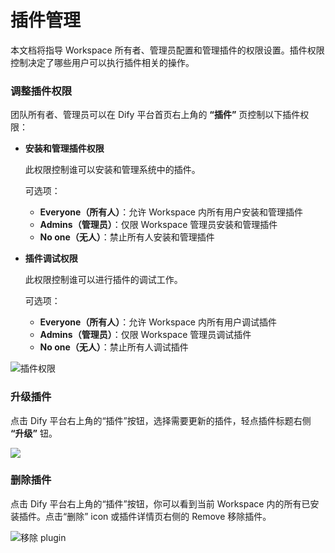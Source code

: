 # 插件管理

本文档将指导 Workspace 所有者、管理员配置和管理插件的权限设置。插件权限控制决定了哪些用户可以执行插件相关的操作。

### 调整插件权限

团队所有者、管理员可以在 Dify 平台首页右上角的 **“插件”** 页控制以下插件权限：

*   **安装和管理插件权限**

    此权限控制谁可以安装和管理系统中的插件。

    可选项：

    * **Everyone（所有人）**：允许 Workspace 内所有用户安装和管理插件
    * **Admins（管理员）**：仅限 Workspace 管理员安装和管理插件
    * **No one（无人）**：禁止所有人安装和管理插件
*   **插件调试权限**

    此权限控制谁可以进行插件的调试工作。

    可选项：

    * **Everyone（所有人）**：允许 Workspace 内所有用户调试插件
    * **Admins（管理员）**：仅限 Workspace 管理员调试插件
    * **No one（无人）**：禁止所有人调试插件

![插件权限](https://assets-docs.dify.ai/2024/12/a2bca75a7757b7cafae2cb4ba0ad9fff.png)

### 升级插件

点击 Dify 平台右上角的“插件”按钮，选择需要更新的插件，轻点插件标题右侧 **“升级”** 钮。

![](https://assets-docs.dify.ai/2024/12/83bd5ec12ec914c73d0ea2a5992cd6df.png)

### 删除插件

点击 Dify 平台右上角的“插件”按钮，你可以看到当前 Workspace 内的所有已安装插件。点击“删除” icon 或插件详情页右侧的 Remove 移除插件。

![移除 plugin](https://assets-docs.dify.ai/2024/12/6cb1c000d20720c16ae3c0a70df26fd3.png)


